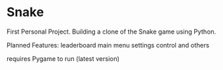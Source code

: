 # Snake
First Personal Project. Building a clone of the Snake game using Python.

Planned Features:
leaderboard
main menu
settings control
and others

requires Pygame to run (latest version)
